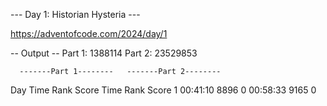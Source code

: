 --- Day 1: Historian Hysteria ---

https://adventofcode.com/2024/day/1


-- Output --
Part 1: 1388114
Part 2: 23529853


      -------Part 1--------   -------Part 2--------
Day       Time  Rank  Score       Time  Rank  Score
  1   00:41:10  8896      0   00:58:33  9165      0
  